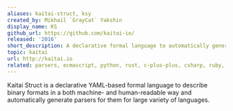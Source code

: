 ```yaml
---
aliases: kaitai-struct, ksy
created_by: Mikhail `GrayCat` Yakshin
display_name: KS
github_url: https://github.com/kaitai-io/
released: '2016'
short_description: A declarative formal language to automatically generate parsers for binary formats
topic: kaitai
url: http://kaitai.io
related: parsers, ecmascript, python, rust, c-plus-plus, csharp, ruby, lua, graphviz, yaml
---
```

Kaitai Struct is a declarative YAML-based formal language to describe binary formats in a both machine- and human-readable way and automatically generate parsers for them for large variety of languages.
